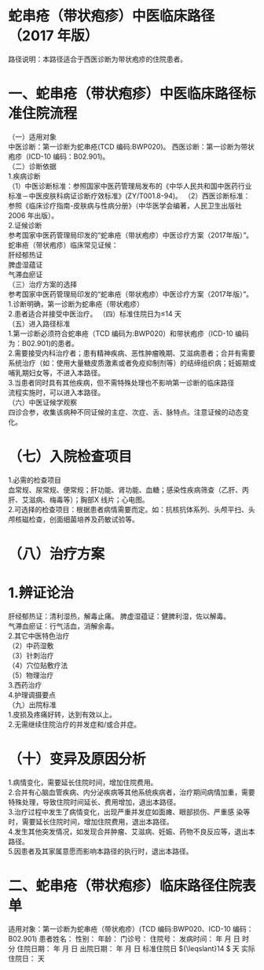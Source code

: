 # 蛇串疮（带状疱疹）中医临床路径 （2017 年版）  
路径说明：本路径适合于西医诊断为带状疱疹的住院患者。  
# 一、蛇串疮（带状疱疹）中医临床路径标准住院流程  
（一）适用对象  
中医诊断：第一诊断为蛇串疮(TCD 编码:BWP020)。 西医诊断：第一诊断为带状疱疹（ICD-10 编码：B02.901)。  
（二）诊断依据  
1.疾病诊断  
（1）中医诊断标准：参照国家中医药管理局发布的《中华人民共和国中医药行业标准－中医皮肤科病证诊断疗效标准》(ZY/T001.8-94)。 （2）西医诊断标准：参照《临床诊疗指南-皮肤病与性病分册》（中华医学会编著，人民卫生出版社2006 年出版）。  
2.证候诊断  
参考国家中医药管理局印发的“蛇串疮（带状疱疹）中医诊疗方案（2017年版）”。  
蛇串疮（带状疱疹）临床常见证候：  
肝经郁热证  
脾虚湿蕴证  
气滞血瘀证  
（三）治疗方案的选择  
参考国家中医药管理局印发的“蛇串疮（带状疱疹）中医诊疗方案（2017年版）”。  
1.诊断明确，第一诊断为蛇串疮（带状疱疹）  
2.患者适合并接受中医治疗。 （四）标准住院日为≤14 天  
（五）进入路径标准  
1.第一诊断必须符合蛇串疮（TCD 编码为:BWP020）和带状疱疹（ICD-10 编码为：B02.901)的患者。  
2.需要接受内科治疗者；患有精神疾病、恶性肿瘤晚期、艾滋病患者；合并有需要系统治疗（如：使用大量糖皮质激素或者免疫抑制剂等）的结缔组织病；妊娠期或哺乳期妇女等，不进入本路径。  
3.当患者同时具有其他疾病，但不需特殊处理也不影响第一诊断的临床路径  
流程实施时，可以进入本路径。  
（六）中医证候学观察  
四诊合参，收集该病种不同证候的主症、次症、舌、脉特点。注意证候的动态变化。  
# （七）入院检查项目  
1.必需的检查项目  
血常规、尿常规、便常规；肝功能、肾功能、血糖；感染性疾病筛查（乙肝、丙肝、艾滋病、梅毒等）；胸部X 线片；心电图。  
2.可选择的检查项目：根据患者病情需要而定。如：抗核抗体系列、头颅平扫、头颅核磁检查，创面细菌培养及药敏试验等。  
# （八）治疗方案  
# 1.辨证论治  
肝经郁热证：清利湿热，解毒止痛。 脾虚湿蕴证：健脾利湿，佐以解毒。  
气滞血瘀证：行气活血，消解余毒。  
2.其它中医特色治疗  
（2）中药湿敷  
（3）针刺治疗  
（4）穴位贴敷疗法  
（5）物理治疗  
3.西药治疗  
4.护理调摄要点  
（九）出院标准  
1.皮损及疼痛好转，达到有效以上。  
2.无需继续住院治疗的并发症和/或合并症。  
# （十）变异及原因分析  
1.病情变化，需要延长住院时间，增加住院费用。  
2.合并有心脑血管疾病、内分泌疾病等其他系统疾病者，治疗期间病情加重，需要特殊处理，导致住院时间延长、费用增加，退出本路径。  
3.治疗过程中发生了病情变化，出现严重并发症如面瘫、眼部损伤、严重感 染等时，需要延长住院时间，增加住院费用，退出本路径。  
4.发生其他突发情况，如发现合并肿瘤、艾滋病、妊娠、药物不良反应等，退出本路径。  
5.因患者及其家属意愿而影响本路径的执行时，退出本路径。  
# 二、蛇串疮（带状疱疹）临床路径住院表单  
适用对象：第一诊断为蛇串疮（带状疱疹）(TCD 编码:BWP020、ICD-10 编码：B02.901) 患者姓名：          性别：    年龄：    门诊号：         住院号：            发病时间：   年  月  日  时  分  住院日期：   年  月  日 出院日期：   年  月   日 标准住院日 ${\leqslant}14 $ 天                实际住院日：     天  